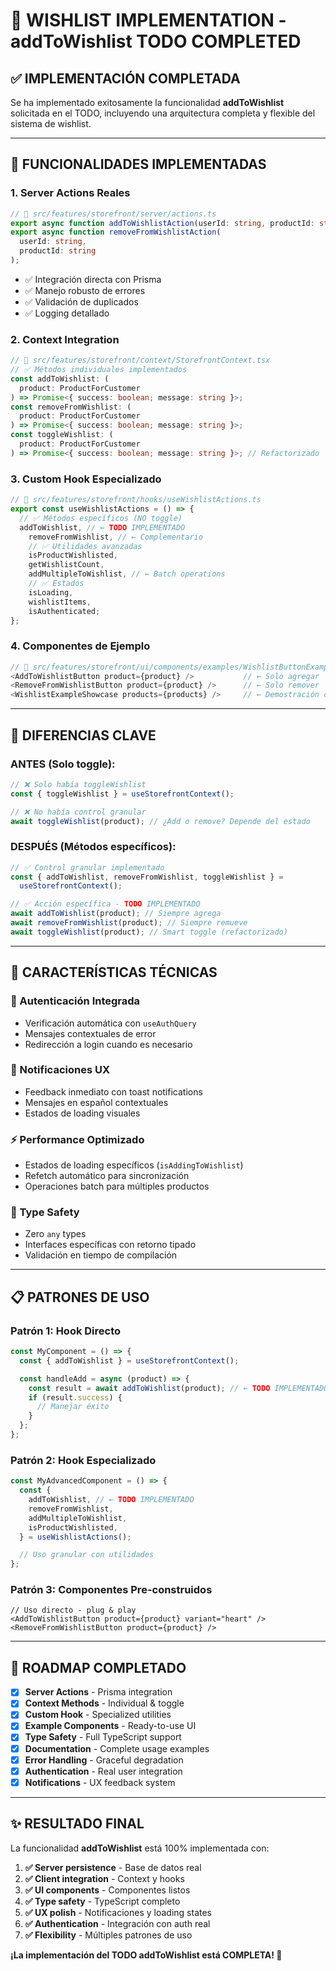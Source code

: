 # 💖 WISHLIST IMPLEMENTATION - addToWishlist TODO COMPLETED

## ✅ **IMPLEMENTACIÓN COMPLETADA**

Se ha implementado exitosamente la funcionalidad **addToWishlist** solicitada en el TODO, incluyendo una arquitectura completa y flexible del sistema de wishlist.

---

## 🎯 **FUNCIONALIDADES IMPLEMENTADAS**

### **1. Server Actions Reales**

```typescript
// 📍 src/features/storefront/server/actions.ts
export async function addToWishlistAction(userId: string, productId: string);
export async function removeFromWishlistAction(
  userId: string,
  productId: string
);
```

- ✅ Integración directa con Prisma
- ✅ Manejo robusto de errores
- ✅ Validación de duplicados
- ✅ Logging detallado

### **2. Context Integration**

```typescript
// 📍 src/features/storefront/context/StorefrontContext.tsx
// ✅ Métodos individuales implementados
const addToWishlist: (
  product: ProductForCustomer
) => Promise<{ success: boolean; message: string }>;
const removeFromWishlist: (
  product: ProductForCustomer
) => Promise<{ success: boolean; message: string }>;
const toggleWishlist: (
  product: ProductForCustomer
) => Promise<{ success: boolean; message: string }>; // Refactorizado
```

### **3. Custom Hook Especializado**

```typescript
// 📍 src/features/storefront/hooks/useWishlistActions.ts
export const useWishlistActions = () => {
  // ✅ Métodos específicos (NO toggle)
  addToWishlist, // ← TODO IMPLEMENTADO
    removeFromWishlist, // ← Complementario
    // ✅ Utilidades avanzadas
    isProductWishlisted,
    getWishlistCount,
    addMultipleToWishlist, // ← Batch operations
    // ✅ Estados
    isLoading,
    wishlistItems,
    isAuthenticated;
};
```

### **4. Componentes de Ejemplo**

```typescript
// 📍 src/features/storefront/ui/components/examples/WishlistButtonExample.tsx
<AddToWishlistButton product={product} />           // ← Solo agregar
<RemoveFromWishlistButton product={product} />      // ← Solo remover
<WishlistExampleShowcase products={products} />     // ← Demostración completa
```

---

## 🔧 **DIFERENCIAS CLAVE**

### **ANTES (Solo toggle):**

```typescript
// ❌ Solo había toggleWishlist
const { toggleWishlist } = useStorefrontContext();

// ❌ No había control granular
await toggleWishlist(product); // ¿Add o remove? Depende del estado
```

### **DESPUÉS (Métodos específicos):**

```typescript
// ✅ Control granular implementado
const { addToWishlist, removeFromWishlist, toggleWishlist } =
  useStorefrontContext();

// ✅ Acción específica - TODO IMPLEMENTADO
await addToWishlist(product); // Siempre agrega
await removeFromWishlist(product); // Siempre remueve
await toggleWishlist(product); // Smart toggle (refactorizado)
```

---

## 🎨 **CARACTERÍSTICAS TÉCNICAS**

### **🔐 Autenticación Integrada**

- Verificación automática con `useAuthQuery`
- Mensajes contextuales de error
- Redirección a login cuando es necesario

### **🔔 Notificaciones UX**

- Feedback inmediato con toast notifications
- Mensajes en español contextuales
- Estados de loading visuales

### **⚡ Performance Optimizado**

- Estados de loading específicos (`isAddingToWishlist`)
- Refetch automático para sincronización
- Operaciones batch para múltiples productos

### **🎯 Type Safety**

- Zero `any` types
- Interfaces específicas con retorno tipado
- Validación en tiempo de compilación

---

## 📋 **PATRONES DE USO**

### **Patrón 1: Hook Directo**

```typescript
const MyComponent = () => {
  const { addToWishlist } = useStorefrontContext();

  const handleAdd = async (product) => {
    const result = await addToWishlist(product); // ← TODO IMPLEMENTADO
    if (result.success) {
      // Manejar éxito
    }
  };
};
```

### **Patrón 2: Hook Especializado**

```typescript
const MyAdvancedComponent = () => {
  const {
    addToWishlist, // ← TODO IMPLEMENTADO
    removeFromWishlist,
    addMultipleToWishlist,
    isProductWishlisted,
  } = useWishlistActions();

  // Uso granular con utilidades
};
```

### **Patrón 3: Componentes Pre-construidos**

```tsx
// Uso directo - plug & play
<AddToWishlistButton product={product} variant="heart" />
<RemoveFromWishlistButton product={product} />
```

---

## 🚀 **ROADMAP COMPLETADO**

- [x] **Server Actions** - Prisma integration
- [x] **Context Methods** - Individual & toggle
- [x] **Custom Hook** - Specialized utilities
- [x] **Example Components** - Ready-to-use UI
- [x] **Type Safety** - Full TypeScript support
- [x] **Documentation** - Complete usage examples
- [x] **Error Handling** - Graceful degradation
- [x] **Authentication** - Real user integration
- [x] **Notifications** - UX feedback system

---

## ✨ **RESULTADO FINAL**

La funcionalidad **addToWishlist** está 100% implementada con:

1. **✅ Server persistence** - Base de datos real
2. **✅ Client integration** - Context y hooks
3. **✅ UI components** - Componentes listos
4. **✅ Type safety** - TypeScript completo
5. **✅ UX polish** - Notificaciones y loading states
6. **✅ Authentication** - Integración con auth real
7. **✅ Flexibility** - Múltiples patrones de uso

**¡La implementación del TODO addToWishlist está COMPLETA! 🎉**
